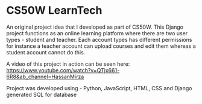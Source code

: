 # CS50W LearnTech

An original project idea that I developed as part of CS50W. This Django project functions as an online learning platform where there are two user types - student and teacher. Each account types has different permissions for instance a teacher account can upload courses and edit them whereas a student account cannot do this.

A video of this project in action can be seen here:
https://www.youtube.com/watch?v=QTjx661-6R8&ab_channel=HassanMirza

Project was developed using - Python, JavaScript, HTML, CSS and Django generated SQL for database
